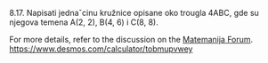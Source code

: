 8.17. Napisati jednaˇcinu kružnice opisane oko trougla 4ABC, gde su njegova temena
A(2, 2), B(4, 6) i C(8, 8).

For more details, refer to the discussion on the [Matemanija Forum](https://forum.matemanija.com/viewtopic.php?f=5&t=1884).
https://www.desmos.com/calculator/tobmupvwey
